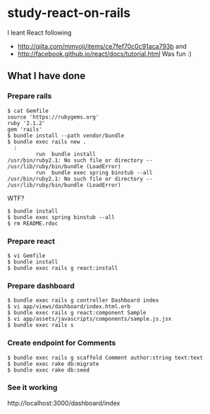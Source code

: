 # study-react-on-rails
I leant React following
- http://qiita.com/mmyoji/items/ce7fef70c0c91aca793b and
- http://facebook.github.io/react/docs/tutorial.html
Was fun :)

## What I have done
### Prepare rails
```
$ cat Gemfile
source 'https://rubygems.org'
ruby '2.1.2'
gem 'rails'
$ bundle install --path vendor/bundle
$ bundle exec rails new .
  :
         run  bundle install
/usr/bin/ruby2.1: No such file or directory -- /usr/lib/ruby/bin/bundle (LoadError)
         run  bundle exec spring binstub --all
/usr/bin/ruby2.1: No such file or directory -- /usr/lib/ruby/bin/bundle (LoadError)
```

WTF?

```
$ bundle install
$ bundle exec spring binstub --all
$ rm README.rdoc
```

### Prepare react
```
$ vi Gemfile
$ bundle install
$ bundle exec rails g react:install
```

### Prepare dashboard
```
$ bundle exec rails g controller Dashboard index
$ vi app/views/dashboard/index.html.erb
$ bundle exec rails g react:component Sample
$ vi app/assets/javascripts/components/sample.js.jsx
$ bundle exec rails s
```

### Create endpoint for Comments
```
$ bundle exec rails g scaffold Comment author:string text:text
$ bundle exec rake db:migrate
$ bundle exec rake db:seed
```

### See it working
http://localhost:3000/dashboard/index
